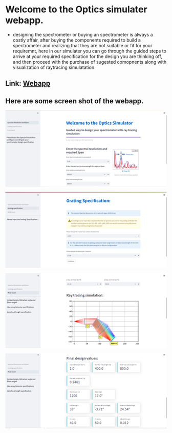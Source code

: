 # Welcome to the Optics simulater webapp.

- designing the spectrometer or buying an spectrometer is always a costly affair, after buying the components required to build a spectrometer and realizing that they are not suitable or fit for your requiremnt, here in our simulater you can go through the guided steps to arrive at your required specification for the design you are thinking off, and then proceed with the purchase of sugested comopnents along with visualization of raytracing simulatation.

## Link: [Webapp](https://millermuttu-optics-simulato-spectral-resolution-and-span-3v3azi.streamlit.app/)
## Here are some screen shot of the webapp.

![](img/Screenshot_1.png)

![](img/Screenshot_2.png)

![](img/Screenshot_3.png)

![](img/Screenshot_4.png)